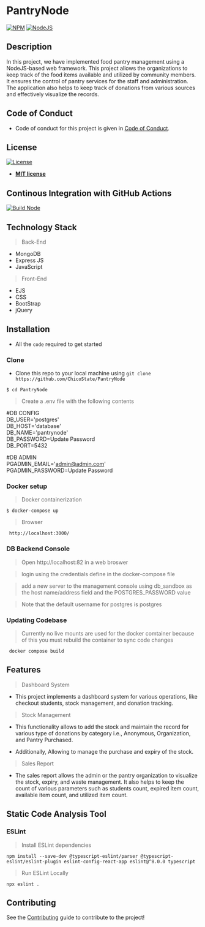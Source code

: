 # PantryNode


[![NPM](https://img.shields.io/npm/v/npm/latest)](https://img.shields.io/npm/v/npm/latest)
[![NodeJS](https://img.shields.io/github/languages/top/badges/shields.svg)](https://img.shields.io/github/languages/top/badges/shields.svg)


## Description

In this project, we have implemented food pantry management using a NodeJS-based web framework. This project allows the organizations to keep track of the food items available and utilized by community members. It ensures the control of pantry services for the staff and administration. The application also helps to keep track of donations from various sources and effectively visualize the records.

## Code of Conduct

- Code of conduct for this project is given in [Code of Conduct](Code_of_Conduct.md).

## License

[![License](http://img.shields.io/:license-mit-blue.svg?style=flat-square)](http://badges.mit-license.org)

- **[MIT license](LICENSE)**

## Continous Integration with GitHub Actions 

[![Build Node](https://github.com/ChicoState/PantryNode/actions/workflows/actions.yml/badge.svg)](https://github.com/ChicoState/PantryNode/actions/workflows/actions.yml)

## Technology Stack

> Back-End

- MongoDB
- Express JS
- JavaScript

> Front-End

- EJS
- CSS
- BootStrap
- jQuery

## Installation

- All the `code` required to get started

### Clone

- Clone this repo to your local machine using `git clone https://github.com/ChicoState/PantryNode`

```shell
$ cd PantryNode
```

> Create a .env file with the following contents

#DB CONFIG  
DB_USER='postgres'  
DB_HOST='database'  
DB_NAME='pantrynode'  
DB_PASSWORD=Update Password  
DB_PORT=5432  

#DB ADMIN  
PGADMIN_EMAIL='admin@admin.com'  
PGADMIN_PASSWORD=Update Password  

### Docker setup

> Docker containerization 

```shell
$ docker-compose up
```

> Browser
```shell
 http://localhost:3000/
```

### DB Backend Console

> Open http://localhost:82 in a web broswer

> login using the credentials define in the docker-compose file

> add a new server to the management console using db_sandbox as the host name/address field and the POSTGRES_PASSWORD value

> Note that the default username for postgres is postgres

### Updating Codebase

> Currently no live mounts are used for the docker comtainer because of this you must rebuild the container to sync code changes
```shell
 docker compose build
```
## Features

> Dashboard System 

-  This project implements a dashboard system for various operations, like checkout students, stock management, and donation tracking.

> Stock Management 

- This functionality allows to add the stock and maintain the record for various type of donations by category i.e., Anonymous, Organization, and Pantry Purchased. 

- Additionally, Allowing to manage the purchase and expiry of the stock.

> Sales Report 

-  The sales report allows the admin or the pantry organization to visualize the stock, expiry, and waste management. It also helps to keep the count of various parameters such as students count, expired item count, available item count, and utilized item count.

## Static Code Analysis Tool 

### ESLint
> Install ESLint dependencies

```shell
npm install --save-dev @typescript-eslint/parser @typescript-eslint/eslint-plugin eslint-config-react-app eslint@^8.0.0 typescript
```

> Run ESLint Locally

```shell
npx eslint .
```

## Contributing

See the [Contributing](contributing.md) guide to contribute to the project!
